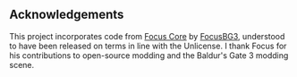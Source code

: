 ## Acknowledgements
This project incorporates code from [Focus Core](https://www.nexusmods.com/baldursgate3/mods/7417) by [FocusBG3](https://www.nexusmods.com/users/21094599), understood to have been released on terms in line with the Unlicense.
I thank Focus for his contributions to open-source modding and the Baldur's Gate 3 modding scene.
